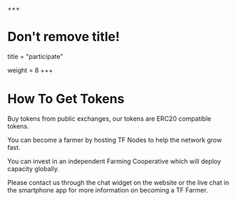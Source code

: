 +++
# Don't remove title!

title = "participate"

weight = 8
+++
# How To Get Tokens

Buy tokens from public exchanges, our tokens are ERC20 compatible tokens.

You can become a farmer by hosting TF Nodes to help the network grow fast.

You can invest in an independent Farming Cooperative which will deploy capacity globally.

Please contact us through the chat widget on the website or the live chat in the smartphone app for more information on becoming a TF Farmer.